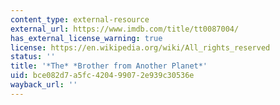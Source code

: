 ```yaml
---
content_type: external-resource
external_url: https://www.imdb.com/title/tt0087004/
has_external_license_warning: true
license: https://en.wikipedia.org/wiki/All_rights_reserved
status: ''
title: '*The* *Brother from Another Planet*'
uid: bce082d7-a5fc-4204-9907-2e939c30536e
wayback_url: ''
---
```

